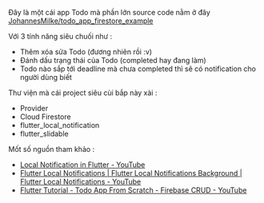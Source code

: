Đây là một cái app Todo mà phần lớn source code nằm ở đây [JohannesMilke/todo_app_firestore_example](https://github.com/JohannesMilke/todo_app_firestore_example)

Với 3 tính năng siêu chuối như : 
 - Thêm xóa sửa Todo (đương nhiên rồi :v)
 - Đánh dấu trạng thái của Todo (completed hay đang làm)
 - Todo nào sắp tới deadline mà chưa completed thì sẽ có notification cho người dùng biết

Thư viện mà cái project siêu cùi bắp này xài :
 - Provider
 - Cloud Firestore
 - flutter_local_notification 
 - flutter_slidable

Mốt số nguồn tham khảo : 
-	[Local Notification in Flutter - YouTube](https://www.youtube.com/watch?v=f16OhCo65R0)
-	[Flutter Local Notifications | Flutter Local Notifications Background | Flutter Local Notifications - YouTube](https://www.youtube.com/watch?v=gU2Ca0assV8)
-	[Flutter Tutorial - Todo App From Scratch - Firebase CRUD - YouTube](https://www.youtube.com/watch?v=EV2DyrKOqrY)
